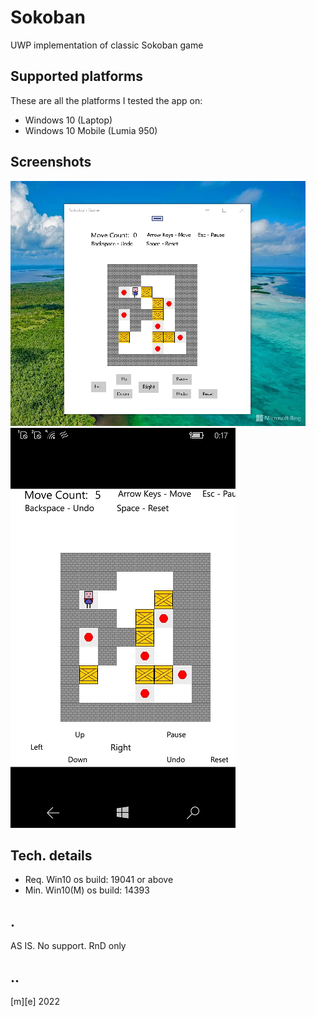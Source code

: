 # Sokoban

UWP implementation of classic Sokoban game


## Supported platforms

These are all the platforms I tested the app on:

- Windows 10 (Laptop) 
- Windows 10 Mobile (Lumia 950)


## Screenshots

![Screenshot 1](Images/shot1.png)
![Screenshot 2](Images/shot2.png)


## Tech. details

- Req. Win10 os build: 19041 or above
- Min. Win10(M) os build: 14393


## .

AS IS. No support. RnD only


## ..

[m][e] 2022


